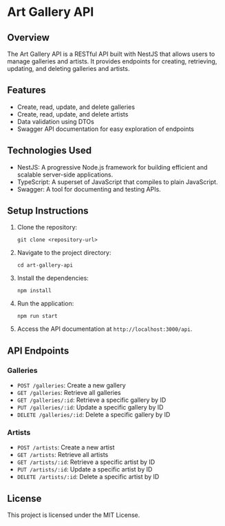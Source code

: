 # Art Gallery API

## Overview
The Art Gallery API is a RESTful API built with NestJS that allows users to manage galleries and artists. It provides endpoints for creating, retrieving, updating, and deleting galleries and artists.

## Features
- Create, read, update, and delete galleries
- Create, read, update, and delete artists
- Data validation using DTOs
- Swagger API documentation for easy exploration of endpoints

## Technologies Used
- NestJS: A progressive Node.js framework for building efficient and scalable server-side applications.
- TypeScript: A superset of JavaScript that compiles to plain JavaScript.
- Swagger: A tool for documenting and testing APIs.

## Setup Instructions
1. Clone the repository:
   ```
   git clone <repository-url>
   ```
2. Navigate to the project directory:
   ```
   cd art-gallery-api
   ```
3. Install the dependencies:
   ```
   npm install
   ```
4. Run the application:
   ```
   npm run start
   ```
5. Access the API documentation at `http://localhost:3000/api`.

## API Endpoints
### Galleries
- `POST /galleries`: Create a new gallery
- `GET /galleries`: Retrieve all galleries
- `GET /galleries/:id`: Retrieve a specific gallery by ID
- `PUT /galleries/:id`: Update a specific gallery by ID
- `DELETE /galleries/:id`: Delete a specific gallery by ID

### Artists
- `POST /artists`: Create a new artist
- `GET /artists`: Retrieve all artists
- `GET /artists/:id`: Retrieve a specific artist by ID
- `PUT /artists/:id`: Update a specific artist by ID
- `DELETE /artists/:id`: Delete a specific artist by ID

## License
This project is licensed under the MIT License.